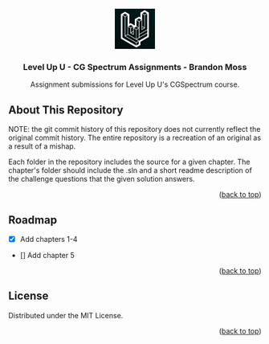 <div id="top"></div>
<!-- PROJECT LOGO -->
<br />
<div align="center">
  <a href="https://github.com/BrandonMossABK/CGSpectrum-Level-Up-U">
    <img src="images/logo.png" alt="Logo" width="80" height="80">
  </a>

  <h3 align="center">Level Up U - CG Spectrum Assignments - Brandon Moss</h3>

  <p align="center">
    Assignment submissions for Level Up U's CGSpectrum course.
  </p>
</div>


<!-- ABOUT THE PROJECT -->
## About This Repository

NOTE: the git commit history of this repository does not currently reflect the original commit history. The entire repository is a recreation of an original as a result of a mishap.

Each folder in the repository includes the source for a given chapter. The chapter's folder should include the .sln and a short readme description of the challenge questions that the given solution answers.

<p align="right">(<a href="#top">back to top</a>)</p>


<!-- ROADMAP -->
## Roadmap

- [x] Add chapters 1-4
- [] Add chapter 5

<p align="right">(<a href="#top">back to top</a>)</p>


<!-- LICENSE -->
## License

Distributed under the MIT License.

<p align="right">(<a href="#top">back to top</a>)</p>